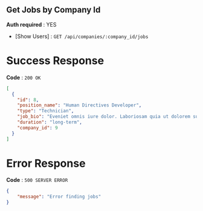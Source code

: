 ## Get Jobs by Company Id

**Auth required** : YES

* [Show Users] : `GET /api/companies/:company_id/jobs`

# Success Response

**Code** : `200 OK`

```json
[
  {
    "id": 8,
    "position_name": "Human Directives Developer",
    "type": "Technician",
    "job_bio": "Eveniet omnis iure dolor. Laboriosam quia ut dolorem suscipit quod. Molestiae consequuntur animi provident consequatur repellendus est vitae.",
    "duration": "long-term",
    "company_id": 9
  }
]
```

# Error Response

**Code** : `500 SERVER ERROR`

```json
{
 	"message": "Error finding jobs"
}
```
